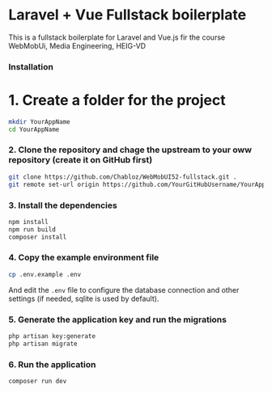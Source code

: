 # Laravel + Vue Fullstack boilerplate

This is a fullstack boilerplate for Laravel and Vue.js fir the course WebMobUi, Media Engineering, HEIG-VD

### Installation

# 1. Create a folder for the project

```bash
mkdir YourAppName
cd YourAppName
```

### 2. Clone the repository and chage the upstream to your oww repository (create it on GitHub first)

```bash
git clone https://github.com/Chabloz/WebMobUI52-fullstack.git .
git remote set-url origin https://github.com/YourGitHubUsername/YourAppName.git
```

### 3. Install the dependencies

```bash
npm install
npm run build
composer install
```

### 4. Copy the example environment file

```bash
cp .env.example .env
```

And edit the `.env` file to configure the database connection and other settings (if needed, sqlite is used by default).

### 5. Generate the application key and run the migrations

```bash
php artisan key:generate
php artisan migrate
```

### 6. Run the application

```bash
composer run dev
```